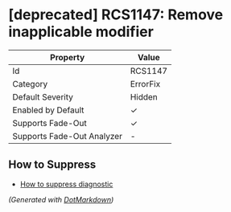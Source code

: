 # \[deprecated\] RCS1147: Remove inapplicable modifier

| Property                    | Value    |
| --------------------------- | -------- |
| Id                          | RCS1147  |
| Category                    | ErrorFix |
| Default Severity            | Hidden   |
| Enabled by Default          | &#x2713; |
| Supports Fade\-Out          | &#x2713; |
| Supports Fade\-Out Analyzer | \-       |

## How to Suppress

* [How to suppress diagnostic](../HowToConfigureAnalyzers#how-to-suppress-a-diagnostic.md)

*\(Generated with [DotMarkdown](http://github.com/JosefPihrt/DotMarkdown)\)*
